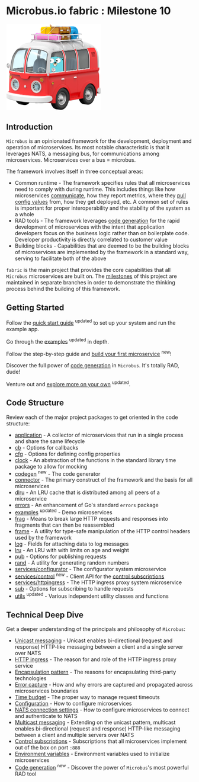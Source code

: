 # Microbus.io fabric : Milestone 10

<img src="docs/gopher-on-bus.png" width=256>

## Introduction

`Microbus` is an opinionated framework for the development, deployment and operation of microservices. Its most notable characteristic is that it leverages NATS, a messaging bus, for communications among microservices. Microservices over a bus = microbus.

The framework involves itself in three conceptual areas:

* Common runtime - The framework specifies rules that all microservices need to comply with during runtime. This includes things like how microservices [communicate](docs/tech/unicast.md), how they report metrics, where they [pull config values](docs/tech/configuration.md) from, how they get deployed, etc. A common set of rules is important for proper interoperability and the stability of the system as a whole
* RAD tools - The framework leverages [code generation](docs/tech/codegen.md) for the rapid development of microservices with the intent that application developers focus on the business logic rather than on boilerplate code. Developer productivity is directly correlated to customer value
* Building blocks - Capabilities that are deemed to be the building blocks of microservices are implemented by the framework in a standard way, serving to facilitate both of the above

`fabric` is the main project that provides the core capabilities that all `Microbus` microservices are built on. The [milestones](docs/milestones.md) of this project are maintained in separate branches in order to demonstrate the thinking process behind the building of this framework.

## Getting Started

Follow the [quick start guide](docs/quick-start.md) <sup color="orange">updated</sup> to set up your system and run the example app.

Go through the [examples](docs/structure/examples.md) <sup color="orange">updated</sup> in depth.

Follow the step-by-step guide and [build your first microservice](docs/first-service.md) <sup color="orange">new</sup>!

Discover the full power of [code generation](docs/tech/codegen.md) in `Microbus`. It's totally RAD, dude!

Venture out and [explore more on your own](docs/self-explore.md) <sup color="orange">updated</sup>.

## Code Structure

Review each of the major project packages to get oriented in the code structure:

* [application](docs/structure/application.md) - A collector of microservices that run in a single process and share the same lifecycle
* [cb](docs/structure/cb.md) - Options for callbacks
* [cfg](docs/structure/cb.md) - Options for defining config properties
* [clock](docs/structure/clock.md) - An abstraction of the functions in the standard library time package to allow for mocking
* [codegen](docs/structure/codegen.md) <sup color="orange">new</sup> - The code generator
* [connector](docs/structure/connector.md) - The primary construct of the framework and the basis for all microservices
* [dlru](docs/structure/dlru.md) - An LRU cache that is distributed among all peers of a microservice
* [errors](docs/structure/errors.md) - An enhancement of Go's standard `errors` package 
* [examples](docs/structure/examples.md) <sup color="orange">updated</sup> - Demo microservices 
* [frag](docs/structure/frag.md) - Means to break large HTTP requests and responses into fragments that can then be reassembled
* [frame](docs/structure/frame.md) - A utility for type-safe manipulation of the HTTP control headers used by the framework
* [log](docs/structure/log.md) - Fields for attaching data to log messages
* [lru](docs/structure/lru.md) - An LRU with with limits on age and weight
* [pub](docs/structure/pub.md) - Options for publishing requests
* [rand](docs/structure/rand.md) - A utility for generating random numbers
* [services/configurator](docs/structure/services-configurator.md) - The configurator system microservice
* [services/control](docs/structure/services-control.md) <sup color="orange">new</sup> - Client API for the [control subscriptions](docs/tech/controlsubs.md)
* [services/httpingress](docs/structure/services-httpingress.md) - The HTTP ingress proxy system microservice
* [sub](docs/structure/sub.md) - Options for subscribing to handle requests
* [utils](docs/structure/utils.md) <sup color="orange">updated</sup> - Various independent utility classes and functions

## Technical Deep Dive

Get a deeper understanding of the principals and philosophy of `Microbus`:

* [Unicast messaging](docs/tech/unicast.md) - Unicast enables bi-directional (request and response) HTTP-like messaging between a client and a single server over NATS
* [HTTP ingress](docs/tech/httpingress.md) - The reason for and role of the HTTP ingress proxy service
* [Encapsulation pattern](docs/tech/encapsulation.md) - The reasons for encapsulating third-party technologies
* [Error capture](docs/tech/errorcapture.md) - How and why errors are captured and propagated across microservices boundaries
* [Time budget](docs/tech/timebudget.md) - The proper way to manage request timeouts
* [Configuration](docs/tech/configuration.md) - How to configure microservices
* [NATS connection settings](docs/tech/natsconnection.md) - How to configure microservices to connect and authenticate to NATS
* [Multicast messaging](docs/tech/multicast.md) - Extending on the unicast pattern, multicast enables bi-directional (request and response) HTTP-like messaging between a client and multiple servers over NATS
* [Control subscriptions](docs/tech/controlsubs.md) - Subscriptions that all microservices implement out of the box on port `:888`
* [Environment variables](docs/tech/envars.md) - Environment variables used to initialize microservices
* [Code generation](docs/tech/codegen.md) <sup color="orange">new</sup> - Discover the power of `Microbus`'s most powerful RAD tool
